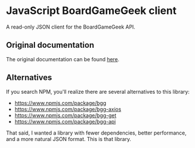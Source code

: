 # JavaScript BoardGameGeek client

A read-only JSON client for the BoardGameGeek API.

## Original documentation

The original documentation can be found [here](https://boardgamegeek.com/wiki/page/BGG_XML_API2).

## Alternatives

If you search NPM, you'll realize there are several alternatives to this library:

- https://www.npmjs.com/package/bgg
- https://www.npmjs.com/package/bgg-axios
- https://www.npmjs.com/package/bgg-get
- https://www.npmjs.com/package/bgg-api

That said, I wanted a library with fewer dependencies, better performance, and a more natural JSON format. This is that library.
